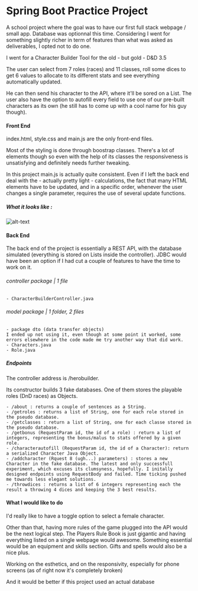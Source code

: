 # Spring Boot Practice Project #

A school project where the goal was to have our first full stack webpage / small app. Database was optionnal this time. Considering I went for something slightly richer in term of features than what was asked as deliverables, I opted not to do one.

I went for a Character Builder Tool for the old - but gold - D&D 3.5

The user can select from 7 roles (races) and 11 classes, roll some dices to get 6 values to allocate to its different stats and see everything automatically updated.

He can then send his character to the API, where it'll be sored on a List.
The user also have the option to autofill every field to use one of our pre-built characters as its own (he still has to come up with a cool name for his guy though).

#### Front End ####

index.html, style.css and main.js are the only front-end files.

Most of the styling is done through boostrap classes. There's a lot of elements though so even with the help of its classes the responsiveness is unsatisfying and definitely needs further tweaking.

In this project main.js is actually quite consistent. Even if I left the back end deal with the - actually pretty light - calculations, the fact that many HTML elements have to be updated, and in a specific order, whenever the user changes a single parameter, requires the use of several update functions.

##### What it looks like : #####

![alt-text](https://i.imgur.com/W9wvdJx.png)

#### Back End ####

The back end of the project is essentially a REST API, with the database simulated (everything is stored on Lists inside the controller). JDBC would have been an option if I had cut a couple of features to have the time to work on it.

###### controller package | 1 file ######
	- CharacterBuilderController.java

###### model package | 1 folder, 2 files ######
	- package dto (data transfer objects) 
	I ended up not using it, even though at some point it worked, some errors elsewhere in the code made me try another way that did work.
	- Characters.java
	- Role.java

##### Endpoints #####

The controller address is /herobuilder.

Its constructor builds 3 fake databases. One of them stores the playable roles (DnD races) as Objects.

	- /about : returns a couple of sentences as a String.
	- /getroles : returns a list of String, one for each role stored in the pseudo database.
	- /getclasses : return a list of String, one for each classe stored in the pseudo database.
	- /getbonus (RequestParam id, the id of a role) : return a list of integers, representing the bonus/malus to stats offered by a given role.
	- /characterautofill (RequestParam id, the id of a Character): return a serialized Character Java Object.
	- /addcharacter (Rquest 8 (ugh...) parameters) : stores a new Character in the fake database. The latest and only successfull experiment, which excuses its clumsyness, hopefully. I initally designed endpoints using RequestBody and failed. Time ticking pushed me towards less elegant solutions.
	- /throwdices : returns a list of 6 integers representing each the result a throwing 4 dices and keeping the 3 best results.
	
	
#### What I would like to do ####

I'd really like to have a toggle option to select a female character.

Other than that, having more rules of the game plugged into the API would be the next logical step. The Players Rule Book is just gigantic and having everything listed on a single webpage would awesome. 
Something essential would be an equipment and skills section. Gifts and spells would also be a nice plus.

Working on the esthetics, and on the responsivity, especially for phone screens (as of right now it's completely broken)

And it would be better if this project used an actual database
	
	

